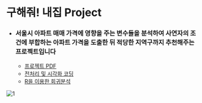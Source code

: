 # 구해줘! 내집 Project

- ### 서울시 아파트 매매 가격에 영향을 주는 변수들을 분석하여 사연자의 조건에 부합하는 아파트 가격을 도출한 뒤 적당한 지역구까지 추천해주는 프로젝트입니다
  - [프로젝트 PDF](./구해줘!내집.pdf)
  - [전처리 및 시각화 코딩](./전처리및시각화.html) 
  - [R을 이용한 회귀분석](./R회귀분석.html)

![1](https://user-images.githubusercontent.com/79733466/126157626-d1993013-d8a1-40d5-980a-147a3ae4d861.png)

